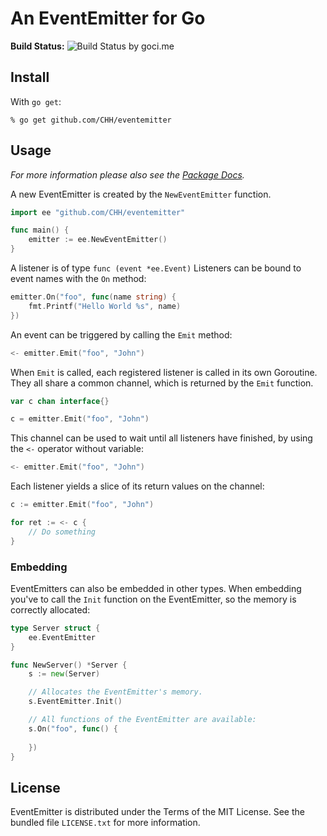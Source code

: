 # An EventEmitter for Go

**Build Status:** ![Build Status by goci.me](http://goci.me/project/image/github.com/CHH/eventemitter)

## Install

With `go get`:

    % go get github.com/CHH/eventemitter

## Usage

_For more information please also see the [Package Docs](http://go.pkgdoc.org/github.com/CHH/eventemitter)._

A new EventEmitter is created by the `NewEventEmitter` function.

```go
import ee "github.com/CHH/eventemitter"

func main() {
    emitter := ee.NewEventEmitter()
}
```

A listener is of type `func (event *ee.Event)`
Listeners can be bound to event names with the `On` method:

```go
emitter.On("foo", func(name string) {
    fmt.Printf("Hello World %s", name)
})
```

An event can be triggered by calling the `Emit` method:

```go
<- emitter.Emit("foo", "John")
```

When `Emit` is called, each registered listener is called in
its own Goroutine. They all share a common channel, which is
returned by the `Emit` function.

```go
var c chan interface{} 

c = emitter.Emit("foo", "John")
```

This channel can be used to wait until all listeners have finished, by using the
`<-` operator without variable:

```go
<- emitter.Emit("foo", "John")
```

Each listener yields a slice of its return values on the channel:

```go
c := emitter.Emit("foo", "John")

for ret := <- c {
    // Do something
}
```

### Embedding

EventEmitters can also be embedded in other types. When embedding you've
to call the `Init` function on the EventEmitter, so the memory is
correctly allocated:

```go
type Server struct {
    ee.EventEmitter
}

func NewServer() *Server {
    s := new(Server)

    // Allocates the EventEmitter's memory.
    s.EventEmitter.Init()

    // All functions of the EventEmitter are available:
    s.On("foo", func() {
        
    })
}
```

## License

EventEmitter is distributed under the Terms of the MIT License. See
the bundled file `LICENSE.txt` for more information.

